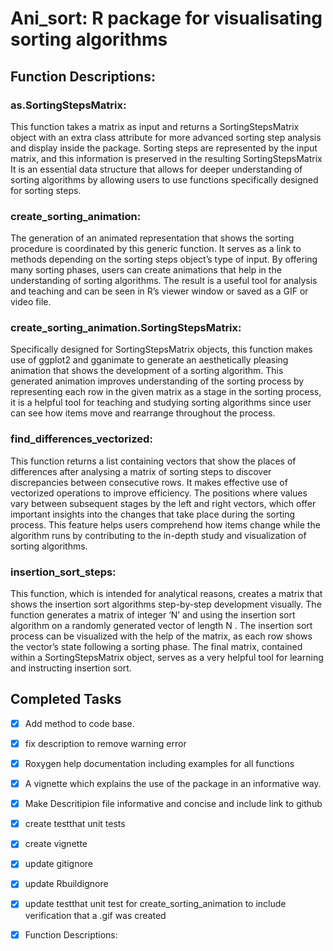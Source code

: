 # Ani_sort: R package for visualisating sorting algorithms 

## Function Descriptions:

### as.SortingStepsMatrix:
This function takes a matrix as input and returns a SortingStepsMatrix object with an extra class attribute for more advanced sorting step analysis and display inside the package. Sorting steps are represented by the input matrix, and this information is preserved in the resulting SortingStepsMatrix It is an essential data structure that allows for deeper understanding of sorting algorithms by allowing users to use functions specifically designed for sorting steps.

### create_sorting_animation:
The generation of an animated representation that shows the sorting procedure is coordinated by this generic function. It serves as a link to methods depending on the sorting steps object’s type of input. By offering many sorting phases, users can create animations that help in the understanding of sorting algorithms. The result is a useful tool for analysis and teaching and can be seen in R’s viewer window or saved as a GIF or video file.

### create_sorting_animation.SortingStepsMatrix:
Specifically designed for SortingStepsMatrix objects, this function makes use of ggplot2 and gganimate to generate an aesthetically pleasing animation that shows the development of a sorting algorithm. This generated animation improves understanding of the sorting process by representing each row in the given matrix as a stage in the sorting process, it is a helpful tool for teaching and studying sorting algorithms since user can see how items move and rearrange throughout the process.

### find_differences_vectorized:
This function returns a list containing vectors that show the places of differences after analysing a matrix of sorting steps to discover discrepancies between consecutive rows. It makes effective use of vectorized operations to improve efficiency. The positions where values vary between subsequent stages by the left and right vectors, which offer important insights into the changes that take place during the sorting process. This feature helps users comprehend how items change while the algorithm runs by contributing to the in-depth study and visualization of sorting algorithms.

### insertion_sort_steps:
This function, which is intended for analytical reasons, creates a matrix that shows the insertion sort algorithms step-by-step development visually. The function generates a matrix of integer ‘N’ and using the insertion sort algorithm on a randomly generated vector of length N . The insertion sort process can be visualized with the help of the matrix, as each row shows the vector’s state following a sorting phase. The final matrix, contained within a SortingStepsMatrix object, serves as a very helpful tool for learning and instructing insertion sort.

## Completed Tasks

- [x] Add method to code base.
- [x] fix description to remove warning error
- [x] Roxygen help documentation including examples for all functions
- [x] A vignette which explains the use of the package in an informative way.
- [x] Make Descritipion file informative and concise and include link to github
- [x] create testthat unit tests
- [x] create vignette
- [x] update gitignore
- [x] update Rbuildignore
- [x] update testthat unit test for create_sorting_animation to include verification that a .gif was created
- [x] Function Descriptions:



  
      
